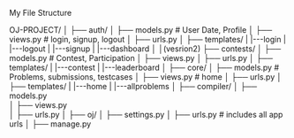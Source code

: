 My File Structure

OJ-PROJECT/
│
├── auth/
│ ├── models.py # User Date, Profile
│ ├── views.py # login, signup, logout
│ ├── urls.py
│ ├── templates/
|       |---login
|       |---logout
|       |---signup
|       |---dashboard
│
│(vesrion2)
├── contests/
│ ├── models.py # Contest, Participation
│ ├── views.py
│ ├── urls.py
│ ├── templates/
|       |---contest
|       |---leaderboard
│
├── core/
│ ├── models.py # Problems, submissions, testcases
│ ├── views.py # home
│ ├── urls.py
│ ├── templates/
|       |---home
|       |---allproblems
│
├── compiler/
│ ├── models.py  
│ ├── views.py  
│ ├── urls.py
│
├── oj/
│ ├── settings.py
│ ├── urls.py # includes all app urls
│
├── manage.py
